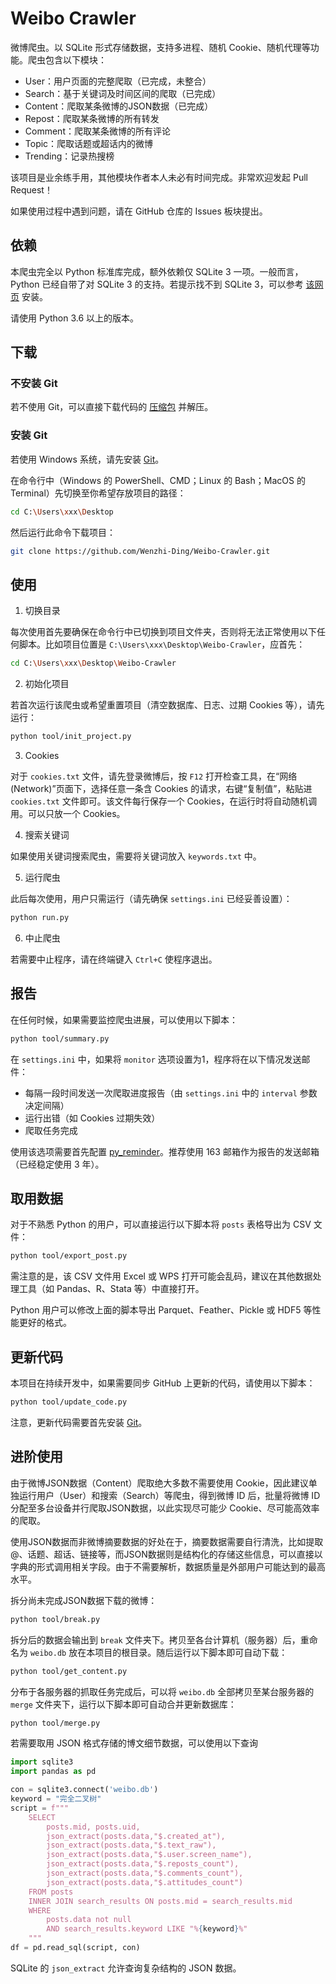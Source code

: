 # Weibo Crawler

微博爬虫。以 SQLite 形式存储数据，支持多进程、随机 Cookie、随机代理等功能。爬虫包含以下模块：
- User：用户页面的完整爬取（已完成，未整合）
- Search：基于关键词及时间区间的爬取（已完成）
- Content：爬取某条微博的JSON数据（已完成）
- Repost：爬取某条微博的所有转发
- Comment：爬取某条微博的所有评论
- Topic：爬取话题或超话内的微博
- Trending：记录热搜榜

该项目是业余练手用，其他模块作者本人未必有时间完成。非常欢迎发起 Pull Request！

如果使用过程中遇到问题，请在 GitHub 仓库的 Issues 板块提出。

## 依赖

本爬虫完全以 Python 标准库完成，额外依赖仅 SQLite 3 一项。一般而言，Python 已经自带了对 SQLite 3 的支持。若提示找不到 SQLite 3，可以参考 [该网页](https://www.runoob.com/sqlite/sqlite-installation.html) 安装。

请使用 Python 3.6 以上的版本。

## 下载

### 不安装 Git

若不使用 Git，可以直接下载代码的 [压缩包](https://github.com/Wenzhi-Ding/Weibo-Crawler/archive/refs/heads/master.zip) 并解压。

### 安装 Git

若使用 Windows 系统，请先安装 [Git](https://www.liaoxuefeng.com/wiki/896043488029600)。

在命令行中（Windows 的 PowerShell、CMD；Linux 的 Bash；MacOS 的 Terminal）先切换至你希望存放项目的路径：
```bash
cd C:\Users\xxx\Desktop
```

然后运行此命令下载项目：

```bash
git clone https://github.com/Wenzhi-Ding/Weibo-Crawler.git
```

## 使用

1. 切换目录

每次使用首先要确保在命令行中已切换到项目文件夹，否则将无法正常使用以下任何脚本。比如项目位置是 `C:\Users\xxx\Desktop\Weibo-Crawler`，应首先：
```bash
cd C:\Users\xxx\Desktop\Weibo-Crawler
```

2. 初始化项目

若首次运行该爬虫或希望重置项目（清空数据库、日志、过期 Cookies 等），请先运行：
```bash
python tool/init_project.py
```

3. Cookies

对于 `cookies.txt` 文件，请先登录微博后，按 `F12` 打开检查工具，在“网络 (Network)”页面下，选择任意一条含 Cookies 的请求，右键“复制值”，粘贴进 `cookies.txt` 文件即可。该文件每行保存一个 Cookies，在运行时将自动随机调用。可以只放一个 Cookies。

4. 搜索关键词

如果使用关键词搜索爬虫，需要将关键词放入 `keywords.txt` 中。

5. 运行爬虫

此后每次使用，用户只需运行（请先确保 `settings.ini` 已经妥善设置）：
```bash
python run.py
```

6. 中止爬虫

若需要中止程序，请在终端键入 `Ctrl+C` 使程序退出。

## 报告

在任何时候，如果需要监控爬虫进展，可以使用以下脚本：
```bash
python tool/summary.py
```

在 `settings.ini` 中，如果将 `monitor` 选项设置为1，程序将在以下情况发送邮件：
- 每隔一段时间发送一次爬取进度报告（由 `settings.ini` 中的 `interval` 参数决定间隔）
- 运行出错（如 Cookies 过期失效）
- 爬取任务完成

使用该选项需要首先配置 [py_reminder](https://github.com/Wenzhi-Ding/py_reminder)。推荐使用 163 邮箱作为报告的发送邮箱（已经稳定使用 3 年）。


## 取用数据

对于不熟悉 Python 的用户，可以直接运行以下脚本将 `posts` 表格导出为 CSV 文件：
```bash
python tool/export_post.py
```

需注意的是，该 CSV 文件用 Excel 或 WPS 打开可能会乱码，建议在其他数据处理工具（如 Pandas、R、Stata 等）中直接打开。

Python 用户可以修改上面的脚本导出 Parquet、Feather、Pickle 或 HDF5 等性能更好的格式。

## 更新代码

本项目在持续开发中，如果需要同步 GitHub 上更新的代码，请使用以下脚本：
```bash
python tool/update_code.py
```

注意，更新代码需要首先安装 [Git](https://www.liaoxuefeng.com/wiki/896043488029600)。

## 进阶使用

由于微博JSON数据（Content）爬取绝大多数不需要使用 Cookie，因此建议单独运行用户（User）和搜索（Search）等爬虫，得到微博 ID 后，批量将微博 ID 分配至多台设备并行爬取JSON数据，以此实现尽可能少 Cookie、尽可能高效率的爬取。

使用JSON数据而非微博摘要数据的好处在于，摘要数据需要自行清洗，比如提取@、话题、超话、链接等，而JSON数据则是结构化的存储这些信息，可以直接以字典的形式调用相关字段。由于不需要解析，数据质量是外部用户可能达到的最高水平。

拆分尚未完成JSON数据下载的微博：
```bash
python tool/break.py
```

拆分后的数据会输出到 `break` 文件夹下。拷贝至各台计算机（服务器）后，重命名为 `weibo.db` 放在本项目的根目录。随后运行以下脚本即可自动下载：
```bash
python tool/get_content.py
```

分布于各服务器的抓取任务完成后，可以将 `weibo.db` 全部拷贝至某台服务器的 `merge` 文件夹下，运行以下脚本即可自动合并更新数据库：
```bash
python tool/merge.py
```

若需要取用 JSON 格式存储的博文细节数据，可以使用以下查询
```python
import sqlite3
import pandas as pd

con = sqlite3.connect('weibo.db')
keyword = "完全二叉树"
script = f"""
    SELECT
        posts.mid, posts.uid,
        json_extract(posts.data,"$.created_at"),
        json_extract(posts.data,"$.text_raw"),
        json_extract(posts.data,"$.user.screen_name"),
        json_extract(posts.data,"$.reposts_count"),
        json_extract(posts.data,"$.comments_count"),
        json_extract(posts.data,"$.attitudes_count")
    FROM posts
    INNER JOIN search_results ON posts.mid = search_results.mid
    WHERE 
        posts.data not null
        AND search_results.keyword LIKE "%{keyword}%"
    """
df = pd.read_sql(script, con)
```

SQLite 的 `json_extract` 允许查询复杂结构的 JSON 数据。
